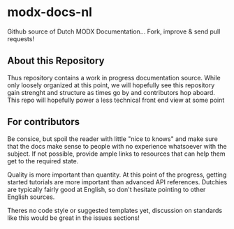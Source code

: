 modx-docs-nl
============

Github source of Dutch MODX Documentation... Fork, improve &amp; send pull requests!

## About this Repository
Thus repository contains a work in progress documentation source. While only loosely organized at this point, we will hopefully see this repository gain strenght and structure as times go by and contributors hop aboard. This repo will hopefully power a less technical front end view at some point 

## For contributors

Be consice, but spoil the reader with little "nice to knows" and make sure that the docs make sense to people with no experience whatsoever with the subject. If not possible, provide ample links to resources that can help them get to the required state.

Quality is more important than quantity.
At this point of the progress, getting started tutorials are more important than advanced API references. 
Dutchies are typically fairly good at English, so don't hesitate pointing to other English sources.

Theres no code style or suggested templates yet, discussion on standards like this would be great in the issues sections!